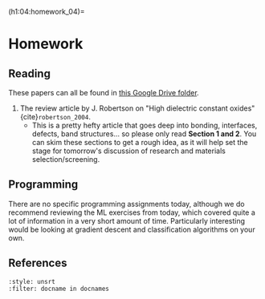 (h1:04:homework_04)=
# Homework



## Reading  

These papers can all be found in [this Google Drive folder](https://drive.google.com/drive/folders/1FuZJyp1yWqoMXNs0_1s8LtSzPUwC5CpM?usp=sharing).


1. The review article by J. Robertson on "High dielectric constant oxides" {cite}`robertson_2004`.
    - This is a pretty hefty article that goes deep into bonding, interfaces, defects, band structures... so please only read **Section 1 and 2**.
    You can skim these sections to get a rough idea, as it will help set the stage for tomorrow's discussion of research and materials selection/screening.



## Programming

There are no specific programming assignments today, although we do recommend reviewing the ML exercises from today, which covered quite a lot of information in a very short amount of time.
Particularly interesting would be looking at gradient descent and classification algorithms on your own.
<!-- - You can start looking at tomorrow's {doc}`../05/best_practices_blank` notebook if you want, as it's a nice summary of a lot of the things we covered in this first week. -->



## References

```{bibliography}
:style: unsrt
:filter: docname in docnames
```

